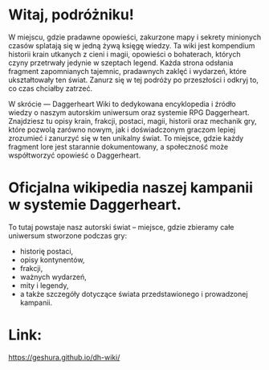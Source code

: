 # Witaj, podróżniku!
W miejscu, gdzie pradawne opowieści, zakurzone mapy i sekrety minionych czasów splatają się w jedną żywą księgę wiedzy. Ta wiki jest kompendium historii krain utkanych z cieni i magii, opowieści o bohaterach, których czyny przetrwały jedynie w szeptach legend. Każda strona odsłania fragment zapomnianych tajemnic, pradawnych zaklęć i wydarzeń, które ukształtowały ten świat. Zanurz się w tej podróży po przeszłości i odkryj to, co czas chciałby zatrzeć.

W skrócie — Daggerheart Wiki to dedykowana encyklopedia i źródło wiedzy o naszym autorskim uniwersum oraz systemie RPG Daggerheart. Znajdziesz tu opisy krain, frakcji, postaci, magii, historii oraz mechanik gry, które pozwolą zarówno nowym, jak i doświadczonym graczom lepiej zrozumieć i zanurzyć się w ten unikalny świat. To miejsce, gdzie każdy fragment lore jest starannie dokumentowany, a społeczność może współtworzyć opowieść o Daggerheart.

# Oficjalna wikipedia naszej kampanii w systemie **Daggerheart**.

To tutaj powstaje nasz autorski świat – miejsce, gdzie zbieramy całe uniwersum stworzone podczas gry:  
- historię postaci,
- opisy kontynentów,
- frakcji,
- ważnych wydarzeń,
- mity i legendy,
- a także szczegóły dotyczące świata przedstawionego i prowadzonej kampanii.

# Link:
https://geshura.github.io/dh-wiki/
